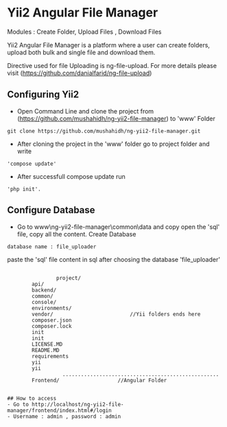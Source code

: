 Yii2 Angular File Manager
==================================================														

Modules : Create Folder, Upload Files ,  Download Files
														
Yii2 Angular File Manager is a platform where a user can create folders, upload both bulk and single file and download them.
											
																																							
Directive used for file Uploading is ng-file-upload. For more details please visit (https://github.com/danialfarid/ng-file-upload)

## Configuring Yii2
- Open Command Line and clone the project from (https://github.com/mushahidh/ng-yii2-file-manager) to 'www' Folder
```
git clone https://github.com/mushahidh/ng-yii2-file-manager.git
```
- After cloning the project in the 'www' folder go to project folder and write 
```
'compose update'
```
- After successfull compose update run 
```
'php init'.
```

## Configure Database					
- Go to www\ng-yii2-file-manager\common\data and copy open the 'sql' file, copy all the content. Create Database 
```
database name : file_uploader
```
paste the 'sql' file content in sql after choosing the database 'file_uploader'
```
																				
				project/
		api/
		backend/	
		common/  
		console/
		environments/							
		vendor/							//Yii folders ends here
		composer.json
		composer.lock
		init
		init
		LICENSE.MD
		README.MD
		requirements
		yii
		yii
		          ...................................................
		Frontend/					//Angular Folder
								

## How to access
- Go to http://localhost/ng-yii2-file-manager/frontend/index.html#/login 
- Username : admin , password : admin
											
						
					
					
	